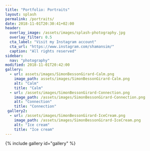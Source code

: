 ```yaml
---
title: "Portfolio: Portraits"
layout: splash
permalink: /portraits/
date: 2018-11-01T20:30:41+02:00
header:
  overlay_image: /assets/images/splash-photography.jpg
  overlay_filter: 0.5
  cta_label: "Visit my Instagram account"
  cta_url: "https://www.instagram.com/shamansim/"
  caption: "All rights reserved"
sidebar:
  nav: "photography"
modified: 2018-11-01T20:42:00
gallery:
  - url: assets/images/SimonBessonGirard-Calm.png
    image_path: assets/images/SimonBessonGirard-Calm.png
    alt: "Calm"
    title: "Calm"
  - url: /assets/images/SimonBessonGirard-Connection.png
    image_path: /assets/images/SimonBessonGirard-Connection.png
    alt: "Connection"
    title: "Connection"
 gallery2:
  - url: /assets/images/SimonBessonGirard-IceCream.png
    image_path: /assets/images/SimonBessonGirard-IceCream.png
    alt: "Ice cream"
    title: "Ice cream"
---
```


{% include gallery id="gallery" %}
